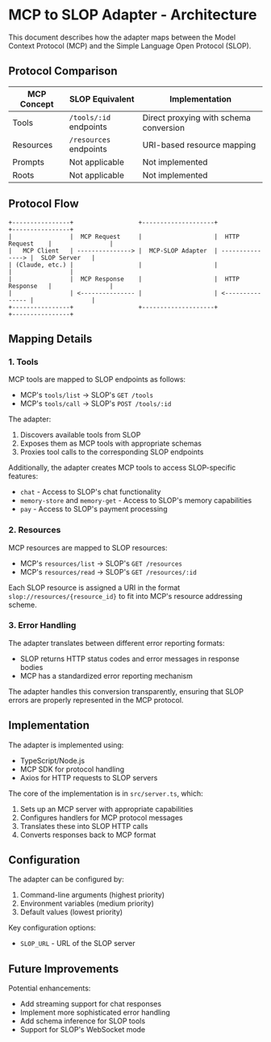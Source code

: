 # MCP to SLOP Adapter - Architecture

This document describes how the adapter maps between the Model Context Protocol (MCP) and the Simple Language Open Protocol (SLOP).

## Protocol Comparison

| MCP Concept | SLOP Equivalent | Implementation |
|-------------|-----------------|----------------|
| Tools | `/tools/:id` endpoints | Direct proxying with schema conversion |
| Resources | `/resources` endpoints | URI-based resource mapping |
| Prompts | Not applicable | Not implemented |
| Roots | Not applicable | Not implemented |

## Protocol Flow

```
+----------------+                  +--------------------+                  +----------------+
|                |  MCP Request     |                    |  HTTP Request    |                |
|   MCP Client   | ---------------> |  MCP-SLOP Adapter  | ---------------> |  SLOP Server   |
| (Claude, etc.) |                  |                    |                  |                |
|                |  MCP Response    |                    |  HTTP Response   |                |
|                | <--------------- |                    | <--------------- |                |
+----------------+                  +--------------------+                  +----------------+
```

## Mapping Details

### 1. Tools

MCP tools are mapped to SLOP endpoints as follows:

- MCP's `tools/list` → SLOP's `GET /tools`
- MCP's `tools/call` → SLOP's `POST /tools/:id`

The adapter:
1. Discovers available tools from SLOP
2. Exposes them as MCP tools with appropriate schemas
3. Proxies tool calls to the corresponding SLOP endpoints

Additionally, the adapter creates MCP tools to access SLOP-specific features:
- `chat` - Access to SLOP's chat functionality
- `memory-store` and `memory-get` - Access to SLOP's memory capabilities
- `pay` - Access to SLOP's payment processing

### 2. Resources

MCP resources are mapped to SLOP resources:

- MCP's `resources/list` → SLOP's `GET /resources`
- MCP's `resources/read` → SLOP's `GET /resources/:id`

Each SLOP resource is assigned a URI in the format `slop://resources/{resource_id}` to fit into MCP's resource addressing scheme.

### 3. Error Handling

The adapter translates between different error reporting formats:

- SLOP returns HTTP status codes and error messages in response bodies
- MCP has a standardized error reporting mechanism

The adapter handles this conversion transparently, ensuring that SLOP errors are properly represented in the MCP protocol.

## Implementation

The adapter is implemented using:

- TypeScript/Node.js
- MCP SDK for protocol handling
- Axios for HTTP requests to SLOP servers

The core of the implementation is in `src/server.ts`, which:

1. Sets up an MCP server with appropriate capabilities
2. Configures handlers for MCP protocol messages
3. Translates these into SLOP HTTP calls
4. Converts responses back to MCP format

## Configuration

The adapter can be configured by:

1. Command-line arguments (highest priority)
2. Environment variables (medium priority)
3. Default values (lowest priority)

Key configuration options:
- `SLOP_URL` - URL of the SLOP server

## Future Improvements

Potential enhancements:
- Add streaming support for chat responses
- Implement more sophisticated error handling
- Add schema inference for SLOP tools
- Support for SLOP's WebSocket mode